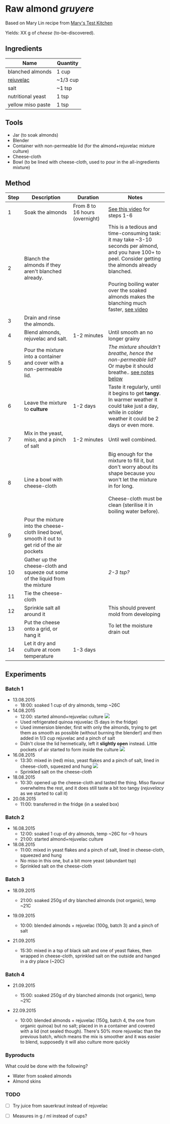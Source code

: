 # Raw almond *gruyere*

Based on Mary Lin recipe from [Mary's Test Kitchen](https://www.youtube.com/watch?v=oa0uRrIQS0I)

Yields: XX g of *cheese* (to-be-discovered).

## Ingredients

Name | Quantity
---- | --------
blanched almonds | 1 cup 
[rejuvelac](../rejuvelac) | ~1/3 cup
salt | ~1 tsp 
nutritional yeast | 1 tsp
yellow miso paste | 1 tsp

## Tools

* Jar (to soak almonds)
* Blender
* Container with non-permeable lid (for the almond+rejuvelac mixture culture)
* Cheese-cloth
* Bowl (to be lined with cheese-cloth, used to pour in the all-ingredients mixture)

## Method

Step 	| Description | Duration | Notes
---- 	| ----------- | -------- | ----- 
1		| Soak the almonds | From 8 to 16 hours (overnight) |[See this video](https://www.youtube.com/watch?v=2hqAUFf9RZ8) for steps 1-6
2		| Blanch the almonds if they aren't blanched already. | | This is a tedious and time-consuming task: it may take ~3-10 seconds per almond, and you have 100+ to peel. Consider getting the almonds already blanched. <br><br>Pouring boiling water over the soaked almonds makes the blanching much faster, [see video](https://youtu.be/2hqAUFf9RZ8?t=42s) 
3		| Drain and rinse the almonds. 
4 		| Blend almonds, rejuvelac and salt. | 1-2 minutes | Until smooth an no longer grainy
5 		| Pour the mixture into a container and cover with a non-permeable lid. | | *The mixture shouldn't breathe, hence the non-permeable lid?* Or maybe it should breathe.. [see notes below](#batch-1)
6		| Leave the mixture to **culture** | 1-2 days | Taste it regularly, until it begins to get **tangy**. In warmer weather it could take just a day, while in colder weather it could be 2 days or even more.
7		| Mix in the yeast, miso, and a pinch of salt | 1-2 minutes | Until well combined.
8		| Line a bowl with cheese-cloth | | Big enough for the mixture to fill it, but don't worry about its shape because you won't let the mixture in for long. <br><br>Cheese-cloth must be clean (sterilise it in boiling water before).
9		| Pour the mixture into the cheese-cloth lined bowl, smooth it out to get rid of the air pockets | | 
10		| Gather up the cheese-cloth and squeeze out some of the liquid from the mixture || *2-3 tsp?*
11 	| Tie the cheese-cloth ||
12		| Sprinkle salt all around it || This should prevent mold from developing
13 	| Put the cheese onto a grid, or hang it || To let the moisture drain out
14 	| Let it dry and culture at room temperature | 1-3 days |



## Experiments

### Batch 1

* 13.08.2015
	* 18:00: soaked 1 cup of dry almonds, temp ~26C
* 14.08.2015
	* 12:00: started almond+rejuvelac culture
	![](almonds-batch-01.jpg)
	* Used refrigerated quinoa rejuvelac (5 days in the fridge)
	* Used immersion blender, first with only the almonds, trying to get them as smooth as possible (without burning the blender!) and then added in 1/3 cup rejuvelac and a pinch of salt
	* Didn't close the lid hermetically, left it **slightly open** instead. Little pockets of air started to form inside the culture
	![](culture-batch-01.jpg)
* 16.08.2015
	* 13:30: mixed in (red) miso, yeast flakes and a pinch of salt, lined in cheese-cloth, squeezed and hung
	![](cloth-batch-01.jpg) 
	* Sprinkled salt on the cheese-cloth
* 18.08.2015
	* 10:30: opened up the cheese-cloth and tasted the thing. Miso flavour overwhelms the rest, and it does still taste a bit too tangy (*rejuvelacy* as we started to call it)  
* 20.08.2015
	* 11:00: transferred in the fridge (in a sealed box)  	
	
### Batch 2

* 16.08.2015
	* 12:00: soaked 1 cup of dry almonds, temp ~26C for ~9 hours
	* 21:00: started almond+rejuvelac culture
* 18.08.2015	
	* 11:00: mixed in yeast flakes and a pinch of salt, lined in cheese-cloth, squeezed and hung
	* No miso in this one, but a bit more yeast (abundant tsp)
	* Sprinkled salt on the cheese-cloth
	 
	
### Batch 3

* 18.09.2015
   * 21:00: soaked 250g of dry blanched almonds (not organic), temp ~21C

* 19.09.2015 
   * 10:00: blended almonds + rejuvelac (100g, batch 3) and a pinch of salt

* 21.09.2015
    * 15:30: mixed in a tsp of black salt and one of yeast flakes, then wrapped in cheese-cloth, sprinkled salt on the outside and hanged in a dry place (~20C)

	
### Batch 4

* 21.09.2015
   * 15:00: soaked 250g of dry blanched almonds (not organic), temp ~21C

* 22.09.2015 
   * 10:00: blended almonds + rejuvelac (150g, batch 4, the one from organic quinoa) but no salt; placed in in a container and covered with a lid (not sealed though). There's 50% more rejuvelac than the previous batch, which means the mix is smoother and it was easier to blend, supposedly it will also culture more quickly




### Byproducts

What could be done with the following?

* Water from soaked almonds
* Almond skins

### TODO

- [ ] Try juice from sauerkraut instead of rejuvelac
- [ ] Measures in g / ml instead of cups?

